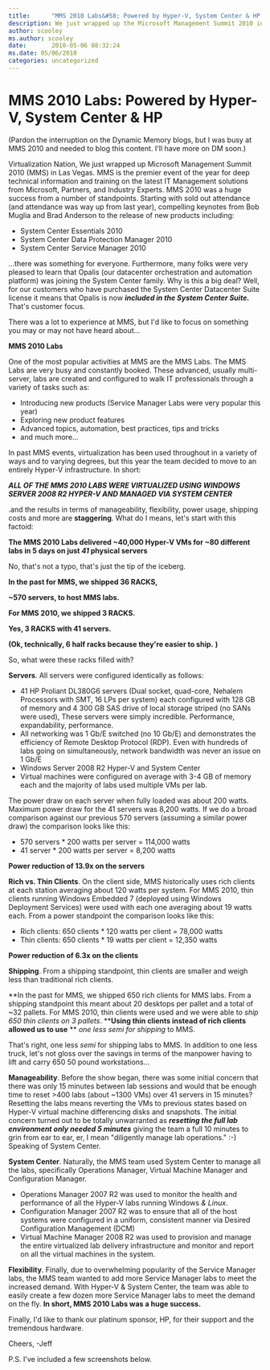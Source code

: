 ```yaml
---
title:      "MMS 2010 Labs&#58; Powered by Hyper-V, System Center & HP..."
description: We just wrapped up the Microsoft Management Summit 2010 in Las Vegas, which was a huge success from a number of standpoints.
author: scooley
ms.author: scooley
date:       2010-05-06 08:32:24
ms.date: 05/06/2010
categories: uncategorized
---
```

# MMS 2010 Labs: Powered by Hyper-V, System Center & HP

(Pardon the interruption on the Dynamic Memory blogs, but I was busy at MMS 2010 and needed to blog this content. I'll have more on DM soon.)

Virtualization Nation, We just wrapped up Microsoft Management Summit 2010 (MMS) in Las Vegas. MMS is the premier event of the year for deep technical information and training on the latest IT Management solutions from Microsoft, Partners, and Industry Experts. MMS 2010 was a huge success from a number of standpoints. Starting with sold out attendance (and attendance was way up from last year), compelling keynotes from Bob Muglia and Brad Anderson to the release of new products including:

* System Center Essentials 2010
* System Center Data Protection Manager 2010
* System Center Service Manager 2010

...there was something for everyone. Furthermore, many folks were very pleased to learn that Opalis (our datacenter orchestration and automation platform) was joining the System Center family. Why is this a big deal? Well, for our customers who have purchased the System Center Datacenter Suite license it means that Opalis is now **_included in the System Center Suite._** That's customer focus.

There was a lot to experience at MMS, but I'd like to focus on something you may or may not have heard about...

**MMS 2010 Labs**

One of the most popular activities at MMS are the MMS Labs. The MMS Labs are very busy and constantly booked. These advanced, usually multi-server, labs are created and configured to walk IT professionals through a variety of tasks such as:

* Introducing new products (Service Manager Labs were very popular this year)  
* Exploring new product features  
* Advanced topics, automation, best practices, tips and tricks  
* and much more...

In past MMS events, virtualization has been used throughout in a variety of ways and to varying degrees, but this year the team decided to move to an entirely Hyper-V infrastructure. In short:

**_ALL OF THE MMS 2010 LABS WERE VIRTUALIZED USING WINDOWS SERVER 2008 R2 HYPER-V AND MANAGED VIA SYSTEM CENTER_**

.and the results in terms of manageability, flexibility, power usage, shipping costs and more are **staggering**. What do I means, let's start with this factoid:  

**The MMS 2010 Labs delivered ~40,000 Hyper-V VMs for ~80 different labs in 5 days on just _41_ physical servers**

No, that's not a typo, that's just the tip of the iceberg.

**In the past for MMS, we shipped 36 RACKS,**

**~570 servers, to host MMS labs.**

**For MMS 2010, we shipped 3 RACKS.**

**Yes, 3 RACKS with 41 servers.**

**(Ok, technically, 6 half racks because they're easier to ship.** **)**

So, what were these racks filled with?

**Servers**. All servers were configured identically as follows:  

* 41 HP Proliant DL380G6 servers (Dual socket, quad-core, Nehalem Processors with SMT, 16 LPs per system) each configured with 128 GB of memory and 4 300 GB SAS drive of local storage striped (no SANs were used), These servers were simply incredible. Performance, expandability, performance.  
* All networking was 1 Gb/E switched (no 10 Gb/E) and demonstrates the efficiency of Remote Desktop Protocol (RDP). Even with hundreds of labs going on simultaneously, network bandwidth was never an issue on 1 Gb/E  
* Windows Server 2008 R2 Hyper-V and System Center  
* Virtual machines were configured on average with 3-4 GB of memory each and the majority of labs used multiple VMs per lab.


The power draw on each server when fully loaded was about 200 watts. Maximum power draw for the 41 servers was 8,200 watts. If we do a broad comparison against our previous 570 servers (assuming a similar power draw) the comparison looks like this:

* 570 servers * 200 watts per server = 114,000 watts  
* 41 server * 200 watts per server = 8,200 watts

**Power reduction of 13.9x on the servers**

**Rich vs. Thin Clients**. On the client side, MMS historically uses rich clients at each station averaging about 120 watts per system. For MMS 2010, thin clients running Windows Embedded 7 (deployed using Windows Deployment Services) were used with each one averaging about 19 watts each. From a power standpoint the comparison looks like this:  

* Rich clients: 650 clients * 120 watts per client = 78,000 watts  
* Thin clients: 650 clients * 19 watts per client = 12,350 watts  

**Power reduction of 6.3x on the clients** 

**Shipping**. From a shipping standpoint, thin clients are smaller and weigh less than traditional rich clients.  

**In the past for MMS, we shipped 650 rich clients for MMS labs. From a shipping standpoint this meant about 20 desktops per pallet and a total of ~32 pallets. For MMS 2010, thin clients were used and we were able to _ship 650 thin clients on 3 pallets_. ****Using thin clients instead of rich clients allowed us to use** ** _one less semi for shipping_ to MMS.  

That's right, one less _semi_ for shipping labs to MMS. In addition to one less truck, let's not gloss over the savings in terms of the manpower having to lift and carry 650 50 pound workstations...

**Manageability**. Before the show began, there was some initial concern that there was only 15 minutes between lab sessions and would that be enough time to reset  >400 labs (about ~1300 VMs) over 41 servers in 15 minutes? Resetting the labs means reverting the VMs to previous states based on Hyper-V virtual machine differencing disks and snapshots. The initial concern turned out to be totally unwarranted as **_resetting the full lab environment only needed 5 minutes_** giving the team a full 10 minutes to grin from ear to ear, er, I mean "diligently manage lab operations." :-) Speaking of System Center.

**System Center**. Naturally, the MMS team used System Center to manage all the labs, specifically Operations Manager, Virtual Machine Manager and Configuration Manager. 

* Operations Manager 2007 R2 was used to monitor the health and performance of all the Hyper-V labs running Windows _& Linux_. 
* Configuration Manager 2007 R2 was to ensure that all of the host systems were configured in a uniform, consistent manner via Desired Configuration Management (DCM) 
* Virtual Machine Manager 2008 R2 was used to provision and manage the entire virtualized lab delivery infrastructure and monitor and report on all the virtual machines in the system. 


**Flexibility**. Finally, due to overwhelming popularity of the Service Manager labs, the MMS team wanted to add more Service Manager labs to meet the increased demand. With Hyper-V  & System Center, the team was able to easily create a few dozen more Service Manager labs to meet the demand on the fly. **In short, MMS 2010 Labs was a huge success.**

Finally, I'd like to thank our platinum sponsor, HP, for their support and the tremendous hardware.

Cheers, -Jeff  

P.S. I've included a few screenshots below.